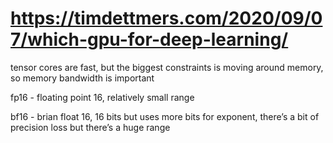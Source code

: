 # https://timdettmers.com/2020/09/07/which-gpu-for-deep-learning/

tensor cores are fast, but the biggest constraints is moving around memory, so memory bandwidth is important

fp16 - floating point 16, relatively small range

bf16 - brian float 16, 16 bits but uses more bits for exponent, there’s a bit of precision loss but there’s a huge range